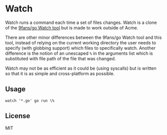 # Watch

Watch runs a command each time a set of files changes. Watch is a
clone of the [9fans/go Watch
tool](https://github.com/9fans/go/blob/main/acme/Watch/main.go) but
is made to work outside of Acme.

There are other minor differences between the 9fans/go Watch tool
and this tool, instead of relying on the current working directory
the user needs to specify (with globbing support) which files to
specifically watch. Another difference is the notion of an unescaped
`%` in the arguments list which is substituted with file path of
the file that was changed.

Watch may not be as efficient as it could be (using syscalls) but is
written so that it is as simple and cross-platform as possible.

## Usage

    watch '*.go' go run \%

## License

MIT
